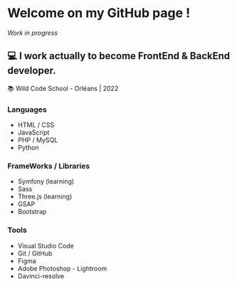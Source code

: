 # Welcome on my GitHub page !
*Work in progress*
## :computer: I work actually to become FrontEnd & BackEnd developer. 

:books: Wild Code School - Orléans | 2022

### Languages
- HTML / CSS
- JavaScript
- PHP / MySQL
- Python

### FrameWorks / Libraries
- Symfony (learning)
- Sass
- Three.js (learning)
- GSAP
- Bootstrap

### Tools
- Visual Studio Code
- Git / GitHub
- Figma
- Adobe Photoshop - Lightroom
- Davinci-resolve
